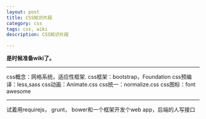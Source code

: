 ```yaml
---
layout: post
title: CSS知识片段
category: css
tags: css, wiki
description: CSS知识片段

---
```


**是时候准备wiki了。**

---

css概念：网格系统，适应性框架.
css框架：bootstrap，Foundation
css预编译：less,sass
css动画：Animate.css
css统一：normalize.css
css图标：font awesome

---

试着用requirejs， grunt， bower和一个框架开发个web app，后端的人写接口